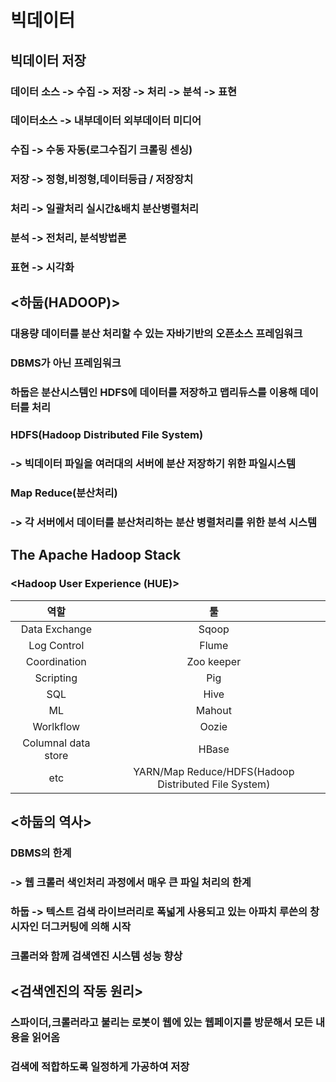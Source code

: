 
# 빅데이터

## 빅데이터 저장
### 데이터 소스 -> 수집 -> 저장 -> 처리 -> 분석 -> 표현
### 데이터소스 -> 내부데이터 외부데이터 미디어
### 수집 -> 수동 자동(로그수집기 크롤링 센싱)
### 저장 -> 정형,비정형,데이터등급 / 저장장치
### 처리 -> 일괄처리 실시간&배치 분산병렬처리
### 분석 -> 전처리, 분석방법론
### 표현 -> 시각화

## <하둡(HADOOP)>

### 대용량 데이터를 분산 처리할 수 있는 자바기반의 오픈소스 프레임워크
### DBMS가 아닌 프레임워크
### 하둡은 분산시스템인 HDFS에 데이터를 저장하고 맵리듀스를 이용해 데이터를 처리
### HDFS(Hadoop Distributed File System)
### -> 빅데이터 파일을 여러대의 서버에 분산 저장하기 위한 파일시스템
### Map Reduce(분산처리)
### -> 각 서버에서 데이터를 분산처리하는 분산 병렬처리를 위한 분석 시스템
## The Apache Hadoop Stack
### <Hadoop User Experience (HUE)>
|역할|툴|
|:--:|:--:|
|Data Exchange|Sqoop| 
|Log Control|Flume|
|Coordination|Zoo keeper|
|Scripting|Pig|
|SQL|Hive|
|ML|Mahout|
|Worlkflow|Oozie|
|Columnal data store|HBase|
|etc|YARN/Map Reduce/HDFS(Hadoop Distributed File System)|


## <하둡의 역사>
### DBMS의 한계
### -> 웹 크롤러 색인처리 과정에서 매우 큰 파일 처리의 한계
### 하둡 -> 텍스트 검색 라이브러리로 폭넓게 사용되고 있는 아파치 루쓴의 창시자인 더그커팅에 의해 시작
### 크롤러와 함께 검색엔진 시스템 성능 향상

## <검색엔진의 작동 원리>
### 스파이더,크롤러라고 불리는 로봇이 웹에 있는 웹페이지를 방문해서 모든 내용을 읽어옴
### 검색에 적합하도록 일정하게 가공하여 저장





